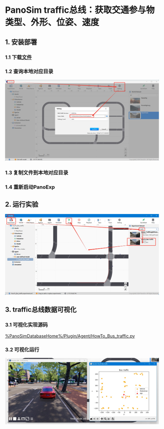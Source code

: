 # PanoSim traffic总线：获取交通参与物类型、外形、位姿、速度

## 1. 安装部署

### 1.1 下载[文件](./PanoSimDatabase)

### 1.2 查询本地对应目录
![image](../ego/docs/images/folder.jpg)

### 1.3 复制文件到本地对应目录

### 1.4 重新启动PanoExp

## 2. 运行实验
![image](docs/images/open.jpg)


## 3. traffic总线数据可视化

### 3.1 可视化实现源码
[%PanoSimDatabaseHome%/Plugin/Agent/HowTo_Bus_traffic.py](PanoSimDatabase/Plugin/Agent/HowTo_Bus_traffic.py)

### 3.2 可视化运行
![image](docs/images/visualization.jpg)
